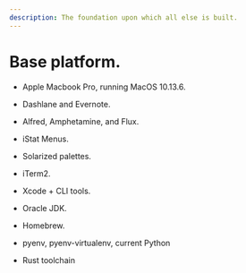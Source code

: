 ```yaml
---
description: The foundation upon which all else is built.
---
```


# Base platform.

*   Apple Macbook Pro, running MacOS 10.13.6.

*   Dashlane and Evernote.

*   Alfred, Amphetamine, and Flux.

*   iStat Menus.

*   Solarized palettes.

*   iTerm2.

*   Xcode + CLI tools.

*   Oracle JDK.

*   Homebrew.

*   pyenv, pyenv-virtualenv, current Python

*   Rust toolchain
